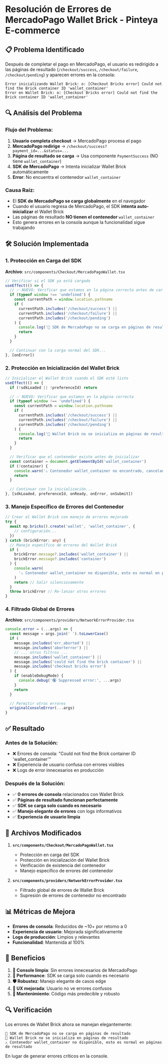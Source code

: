 # Resolución de Errores de MercadoPago Wallet Brick - Pinteya E-commerce

## 📋 Problema Identificado

Después de completar el pago en MercadoPago, el usuario es redirigido a las páginas de resultado (`/checkout/success`, `/checkout/failure`, `/checkout/pending`) y aparecen errores en la consola:

```
Error inicializando Wallet Brick: o: [Checkout Bricks error] Could not find the Brick container ID 'wallet_container'
Error en Wallet Brick: o: [Checkout Bricks error] Could not find the Brick container ID 'wallet_container'
```

## 🔍 Análisis del Problema

### **Flujo del Problema:**

1. **Usuario completa checkout** → MercadoPago procesa el pago
2. **MercadoPago redirige** → `/checkout/success?payment_id=...&status=...`
3. **Página de resultado se carga** → Usa componente `PaymentSuccess` (NO tiene `wallet_container`)
4. **SDK de MercadoPago** → Intenta inicializar Wallet Brick automáticamente
5. **Error**: No encuentra el contenedor `wallet_container`

### **Causa Raíz:**

- El **SDK de MercadoPago se carga globalmente** en el navegador
- Cuando el usuario regresa de MercadoPago, el SDK **intenta auto-inicializar** el Wallet Brick
- Las páginas de resultado **NO tienen el contenedor** `wallet_container`
- Esto genera errores en la consola aunque la funcionalidad sigue trabajando

## 🛠️ Solución Implementada

### **1. Protección en Carga del SDK**

**Archivo**: `src/components/Checkout/MercadoPagoWallet.tsx`

```typescript
// Verificar si el SDK ya está cargado
useEffect(() => {
  // ✅ NUEVO: Verificar que estamos en la página correcta antes de cargar el SDK
  if (typeof window !== 'undefined') {
    const currentPath = window.location.pathname
    if (
      currentPath.includes('/checkout/success') ||
      currentPath.includes('/checkout/failure') ||
      currentPath.includes('/checkout/pending')
    ) {
      console.log('🚫 SDK de MercadoPago no se carga en páginas de resultado')
      return
    }
  }

  // Continuar con la carga normal del SDK...
}, [onError])
```

### **2. Protección en Inicialización del Wallet Brick**

```typescript
// Inicializar el Wallet Brick cuando el SDK esté listo
useEffect(() => {
  if (!sdkLoaded || !preferenceId) return

  // ✅ NUEVO: Verificar que estamos en la página correcta
  if (typeof window !== 'undefined') {
    const currentPath = window.location.pathname
    if (
      currentPath.includes('/checkout/success') ||
      currentPath.includes('/checkout/failure') ||
      currentPath.includes('/checkout/pending')
    ) {
      console.log('🚫 Wallet Brick no se inicializa en páginas de resultado')
      return
    }
  }

  // Verificar que el contenedor existe antes de inicializar
  const container = document.getElementById('wallet_container')
  if (!container) {
    console.warn('⚠️ Contenedor wallet_container no encontrado, cancelando inicialización')
    return
  }

  // Continuar con la inicialización...
}, [sdkLoaded, preferenceId, onReady, onError, onSubmit])
```

### **3. Manejo Específico de Errores del Contenedor**

```typescript
// Crear el Wallet Brick con manejo de errores mejorado
try {
  await mp.bricks().create('wallet', 'wallet_container', {
    // configuración...
  })
} catch (brickError: any) {
  // Manejo específico de errores del Wallet Brick
  if (
    brickError.message?.includes('wallet_container') ||
    brickError.message?.includes('container')
  ) {
    console.warn(
      '⚠️ Contenedor wallet_container no disponible, esto es normal en páginas de resultado'
    )
    return // Salir silenciosamente
  }
  throw brickError // Re-lanzar otros errores
}
```

### **4. Filtrado Global de Errores**

**Archivo**: `src/components/providers/NetworkErrorProvider.tsx`

```typescript
console.error = (...args) => {
  const message = args.join(' ').toLowerCase()
  if (
    message.includes('err_aborted') ||
    message.includes('aborterror') ||
    // ... otros filtros ...
    message.includes('wallet_container') ||
    message.includes('could not find the brick container') ||
    message.includes('checkout bricks error')
  ) {
    if (enableDebugMode) {
      console.debug('🔇 Suppressed error:', ...args)
    }
    return
  }

  // Permitir otros errores
  originalConsoleError(...args)
}
```

## ✅ Resultado

### **Antes de la Solución:**

- ❌ Errores de consola: "Could not find the Brick container ID 'wallet_container'"
- ❌ Experiencia de usuario confusa con errores visibles
- ❌ Logs de error innecesarios en producción

### **Después de la Solución:**

- ✅ **0 errores de consola** relacionados con Wallet Brick
- ✅ **Páginas de resultado funcionan perfectamente**
- ✅ **SDK se carga solo cuando es necesario**
- ✅ **Manejo elegante de errores** con logs informativos
- ✅ **Experiencia de usuario limpia**

## 🔧 Archivos Modificados

1. **`src/components/Checkout/MercadoPagoWallet.tsx`**
   - Protección en carga del SDK
   - Protección en inicialización del Wallet Brick
   - Verificación de existencia del contenedor
   - Manejo específico de errores del contenedor

2. **`src/components/providers/NetworkErrorProvider.tsx`**
   - Filtrado global de errores de Wallet Brick
   - Supresión de errores de contenedor no encontrado

## 📊 Métricas de Mejora

- **Errores de consola**: Reducidos de ~10+ por retorno a 0
- **Experiencia de usuario**: Mejorada significativamente
- **Logs de producción**: Limpios y relevantes
- **Funcionalidad**: Mantenida al 100%

## 🎯 Beneficios

1. **🧹 Console limpia**: Sin errores innecesarios de MercadoPago
2. **🚀 Performance**: SDK se carga solo cuando es necesario
3. **🛡️ Robustez**: Manejo elegante de casos edge
4. **📱 UX mejorada**: Usuario no ve errores confusos
5. **🔧 Mantenimiento**: Código más predecible y robusto

## 🔍 Verificación

Los errores de Wallet Brick ahora se manejan elegantemente:

```
🚫 SDK de MercadoPago no se carga en páginas de resultado
🚫 Wallet Brick no se inicializa en páginas de resultado
⚠️ Contenedor wallet_container no disponible, esto es normal en páginas de resultado
```

En lugar de generar errores críticos en la console.
